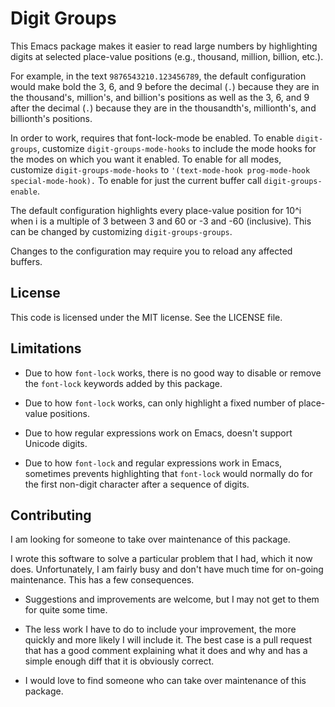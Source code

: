 # Digit Groups

This Emacs package makes it easier to read large numbers by highlighting
digits at selected place-value positions (e.g., thousand, million, billion, etc.).

For example, in the text `9876543210.123456789`, the default
configuration would make bold the 3, 6, and 9 before the
decimal (`.`) because they are in the thousand's, million's, and
billion's positions as well as the 3, 6, and 9 after the
decimal (`.`) because they are in the thousandth's, millionth's,
and billionth's positions.

In order to work, requires that font-lock-mode be enabled.  To
enable `digit-groups`, customize `digit-groups-mode-hooks` to
include the mode hooks for the modes on which you want it
enabled.  To enable for all modes, customize
`digit-groups-mode-hooks` to `'(text-mode-hook prog-mode-hook
special-mode-hook).` To enable for just the current buffer call
`digit-groups-enable`.

The default configuration highlights every place-value position
for 10^i when i is a multiple of 3 between 3 and 60 or -3 and
-60 (inclusive).  This can be changed by customizing
`digit-groups-groups`.

Changes to the configuration may require you to reload any
affected buffers.

## License

This code is licensed under the MIT license.  See the LICENSE file.

## Limitations

 - Due to how `font-lock` works, there is no good way to disable or remove the
   `font-lock` keywords added by this package.

 - Due to how `font-lock` works, can only highlight a fixed number of
   place-value positions.

 - Due to how regular expressions work on Emacs, doesn't support Unicode digits.

 - Due to how `font-lock` and regular expressions work in Emacs, sometimes
   prevents highlighting that `font-lock` would normally do for the first
   non-digit character after a sequence of digits.

## Contributing

I am looking for someone to take over maintenance of this package.

I wrote this software to solve a particular problem that I had, which it now
does.  Unfortunately, I am fairly busy and don't have much time for on-going
maintenance.  This has a few consequences.

 - Suggestions and improvements are welcome, but I may not get to them for
   quite some time.

 - The less work I have to do to include your improvement, the more quickly
   and more likely I will include it.  The best case is a pull request that
   has a good comment explaining what it does and why and has a simple enough
   diff that it is obviously correct.

 - I would love to find someone who can take over maintenance of this package.
